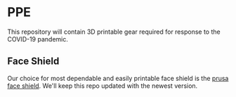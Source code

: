 # PPE
This repository will contain 3D printable gear required for response to the COVID-19 pandemic.

## Face Shield
Our choice for most dependable and easily printable face shield is the [prusa face shield](https://www.prusa3d.com/covid19/).  We'll keep this repo updated with the newest version.
